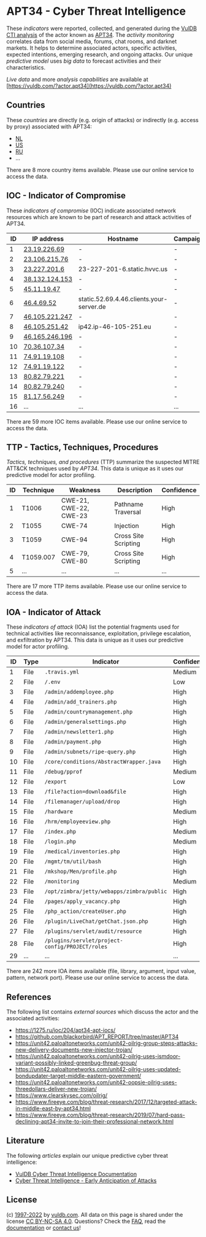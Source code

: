 # APT34 - Cyber Threat Intelligence

These _indicators_ were reported, collected, and generated during the [VulDB CTI analysis](https://vuldb.com/?kb.cti) of the actor known as [APT34](https://vuldb.com/?actor.apt34). The _activity monitoring_ correlates data from social media, forums, chat rooms, and darknet markets. It helps to determine associated actors, specific activities, expected intentions, emerging research, and ongoing attacks. Our unique _predictive model_ uses _big data_ to forecast activities and their characteristics.

_Live data_ and more _analysis capabilities_ are available at [https://vuldb.com/?actor.apt34](https://vuldb.com/?actor.apt34)

## Countries

These _countries_ are directly (e.g. origin of attacks) or indirectly (e.g. access by proxy) associated with APT34:

* [NL](https://vuldb.com/?country.nl)
* [US](https://vuldb.com/?country.us)
* [RU](https://vuldb.com/?country.ru)
* ...

There are 8 more country items available. Please use our online service to access the data.

## IOC - Indicator of Compromise

These _indicators of compromise_ (IOC) indicate associated network resources which are known to be part of research and attack activities of APT34.

ID | IP address | Hostname | Campaign | Confidence
-- | ---------- | -------- | -------- | ----------
1 | [23.19.226.69](https://vuldb.com/?ip.23.19.226.69) | - | - | High
2 | [23.106.215.76](https://vuldb.com/?ip.23.106.215.76) | - | - | High
3 | [23.227.201.6](https://vuldb.com/?ip.23.227.201.6) | 23-227-201-6.static.hvvc.us | - | High
4 | [38.132.124.153](https://vuldb.com/?ip.38.132.124.153) | - | - | High
5 | [45.11.19.47](https://vuldb.com/?ip.45.11.19.47) | - | - | High
6 | [46.4.69.52](https://vuldb.com/?ip.46.4.69.52) | static.52.69.4.46.clients.your-server.de | - | High
7 | [46.105.221.247](https://vuldb.com/?ip.46.105.221.247) | - | - | High
8 | [46.105.251.42](https://vuldb.com/?ip.46.105.251.42) | ip42.ip-46-105-251.eu | - | High
9 | [46.165.246.196](https://vuldb.com/?ip.46.165.246.196) | - | - | High
10 | [70.36.107.34](https://vuldb.com/?ip.70.36.107.34) | - | - | High
11 | [74.91.19.108](https://vuldb.com/?ip.74.91.19.108) | - | - | High
12 | [74.91.19.122](https://vuldb.com/?ip.74.91.19.122) | - | - | High
13 | [80.82.79.221](https://vuldb.com/?ip.80.82.79.221) | - | - | High
14 | [80.82.79.240](https://vuldb.com/?ip.80.82.79.240) | - | - | High
15 | [81.17.56.249](https://vuldb.com/?ip.81.17.56.249) | - | - | High
16 | ... | ... | ... | ...

There are 59 more IOC items available. Please use our online service to access the data.

## TTP - Tactics, Techniques, Procedures

_Tactics, techniques, and procedures_ (TTP) summarize the suspected MITRE ATT&CK techniques used by _APT34_. This data is unique as it uses our predictive model for actor profiling.

ID | Technique | Weakness | Description | Confidence
-- | --------- | -------- | ----------- | ----------
1 | T1006 | CWE-21, CWE-22, CWE-23 | Pathname Traversal | High
2 | T1055 | CWE-74 | Injection | High
3 | T1059 | CWE-94 | Cross Site Scripting | High
4 | T1059.007 | CWE-79, CWE-80 | Cross Site Scripting | High
5 | ... | ... | ... | ...

There are 17 more TTP items available. Please use our online service to access the data.

## IOA - Indicator of Attack

These _indicators of attack_ (IOA) list the potential fragments used for technical activities like reconnaissance, exploitation, privilege escalation, and exfiltration by APT34. This data is unique as it uses our predictive model for actor profiling.

ID | Type | Indicator | Confidence
-- | ---- | --------- | ----------
1 | File | `.travis.yml` | Medium
2 | File | `/.env` | Low
3 | File | `/admin/addemployee.php` | High
4 | File | `/admin/add_trainers.php` | High
5 | File | `/admin/countrymanagement.php` | High
6 | File | `/admin/generalsettings.php` | High
7 | File | `/admin/newsletter1.php` | High
8 | File | `/admin/payment.php` | High
9 | File | `/admin/subnets/ripe-query.php` | High
10 | File | `/core/conditions/AbstractWrapper.java` | High
11 | File | `/debug/pprof` | Medium
12 | File | `/export` | Low
13 | File | `/file?action=download&file` | High
14 | File | `/filemanager/upload/drop` | High
15 | File | `/hardware` | Medium
16 | File | `/hrm/employeeview.php` | High
17 | File | `/index.php` | Medium
18 | File | `/login.php` | Medium
19 | File | `/medical/inventories.php` | High
20 | File | `/mgmt/tm/util/bash` | High
21 | File | `/mkshop/Men/profile.php` | High
22 | File | `/monitoring` | Medium
23 | File | `/opt/zimbra/jetty/webapps/zimbra/public` | High
24 | File | `/pages/apply_vacancy.php` | High
25 | File | `/php_action/createUser.php` | High
26 | File | `/plugin/LiveChat/getChat.json.php` | High
27 | File | `/plugins/servlet/audit/resource` | High
28 | File | `/plugins/servlet/project-config/PROJECT/roles` | High
29 | ... | ... | ...

There are 242 more IOA items available (file, library, argument, input value, pattern, network port). Please use our online service to access the data.

## References

The following list contains _external sources_ which discuss the actor and the associated activities:

* https://1275.ru/ioc/204/apt34-apt-iocs/
* https://github.com/blackorbird/APT_REPORT/tree/master/APT34
* https://unit42.paloaltonetworks.com/unit42-oilrig-group-steps-attacks-new-delivery-documents-new-injector-trojan/
* https://unit42.paloaltonetworks.com/unit42-oilrig-uses-ismdoor-variant-possibly-linked-greenbug-threat-group/
* https://unit42.paloaltonetworks.com/unit42-oilrig-uses-updated-bondupdater-target-middle-eastern-government/
* https://unit42.paloaltonetworks.com/unit42-oopsie-oilrig-uses-threedollars-deliver-new-trojan/
* https://www.clearskysec.com/oilrig/
* https://www.fireeye.com/blog/threat-research/2017/12/targeted-attack-in-middle-east-by-apt34.html
* https://www.fireeye.com/blog/threat-research/2019/07/hard-pass-declining-apt34-invite-to-join-their-professional-network.html

## Literature

The following _articles_ explain our unique predictive cyber threat intelligence:

* [VulDB Cyber Threat Intelligence Documentation](https://vuldb.com/?kb.cti)
* [Cyber Threat Intelligence - Early Anticipation of Attacks](https://www.scip.ch/en/?labs.20201022)

## License

(c) [1997-2022](https://vuldb.com/?kb.changelog) by [vuldb.com](https://vuldb.com/?kb.about). All data on this page is shared under the license [CC BY-NC-SA 4.0](https://creativecommons.org/licenses/by-nc-sa/4.0/). Questions? Check the [FAQ](https://vuldb.com/?kb.faq), read the [documentation](https://vuldb.com/?kb) or [contact us](https://vuldb.com/?contact)!
